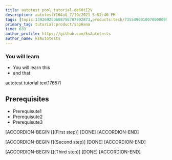 ```yaml
---
title: autotest_pool_tutorial-de60tI2V
description: autotestYI64uQ_7/19/2021 5:52:46 PM
tags: [topic:139269250608756787992873,products:tech/73554900100700000996,tutorial:experience/advanced]
primary_tag: tutorial:product/sapHana
time: 633
author_profile: https://github.com/ksAutotests
author_name: ksAutotests
---
```

### You will learn
- You will learn this
- and that

autotest tutorial text17657l

## Prerequisites
- Prerequisute1
- Prerequisute2
- Prerequisute3

[ACCORDION-BEGIN [](First step)]
[DONE]
[ACCORDION-END]

[ACCORDION-BEGIN [](Second step)]
[DONE]
[ACCORDION-END]

[ACCORDION-BEGIN [](Third step)]
[DONE]
[ACCORDION-END]

